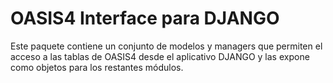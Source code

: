 # OASIS4 Interface para DJANGO

Este paquete contiene un conjunto de modelos y managers que permiten el acceso a las tablas de OASIS4 desde el aplicativo DJANGO y las expone como objetos
para los restantes módulos.

